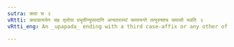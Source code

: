 ```yaml
---
sutra: क्त्वा च ॥
vRtti: क्त्वाप्रत्ययेन सह तृतोया प्रभॄतीन्युपपदानि अन्यतरस्यां समस्यन्ते तत्पुरुषश्च समासो भवति ॥
vRtti_eng: An _upapada_ ending with a third case-affix or any other of the remaining four cases, is optionally compounded with a word ending with the affix _ktva_; and the compound is _Tat-purusha_.

---
```

